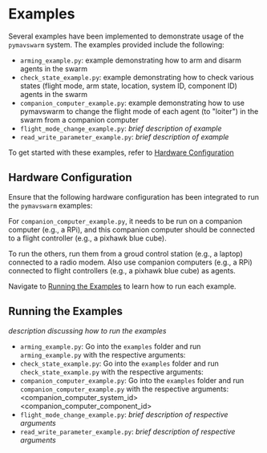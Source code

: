 # Examples

Several examples have been implemented to demonstrate usage of the `pymavswarm` system.
The examples provided include the following:

- `arming_example.py`: example demonstrating how to arm and disarm agents in the swarm
- `check_state_example.py`: example demonstrating how to check various states (flight mode, arm state, location, system ID, component ID) agents in the swarm
- `companion_computer_example.py`: example demonstrating how to use pymavswarm to change the flight mode of each agent (to "loiter") in the swarm from a companion computer
- `flight_mode_change_example.py`: *brief description of example*
- `read_write_parameter_example.py`: *brief description of example*

To get started with these examples, refer to 
[Hardware Configuration](#hardware-configuration)

## Hardware Configuration
Ensure that the following hardware configuration has been integrated to run the
`pymavswarm` examples:

For `companion_computer_example.py`, it needs to be run on a companion computer (e.g., a RPi), and this companion computer should be connected to a flight controller (e.g., a pixhawk blue cube).

To run the others, run them from a groud control station (e.g., a laptop) connected to a radio modem. Also use companion computers (e.g., a RPi) connected to flight controllers (e.g., a pixhawk blue cube) as agents.

Navigate to [Running the Examples](#running-the-examples) to learn how to run each
example.

## Running the Examples

*description discussing how to run the examples*
- `arming_example.py`: Go into the `examples` folder and run `arming_example.py` with the respective arguments: <port> <baudrate>
- `check_state_example.py`: Go into the `examples` folder and run `check_state_example.py` with the respective arguments: <port> <baudrate>
- `companion_computer_example.py`: Go into the `examples` folder and run `companion_computer_example.py` with the respective arguments: <port> <baudrate> <companion_computer_system_id> <companion_computer_component_id>
- `flight_mode_change_example.py`: *brief description of respective arguments*
- `read_write_parameter_example.py`: *brief description of respective arguments*
